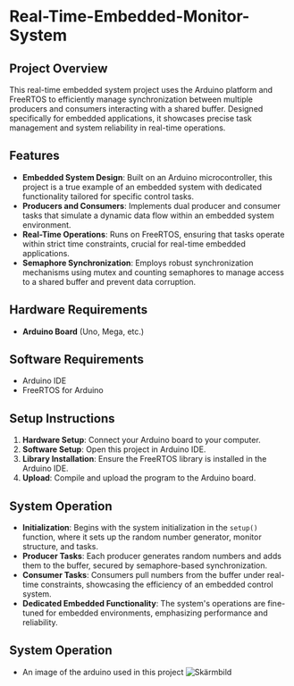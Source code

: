 # Real-Time-Embedded-Monitor-System

## Project Overview

This real-time embedded system project uses the Arduino platform and FreeRTOS to efficiently manage synchronization between multiple producers and consumers interacting with a shared buffer. Designed specifically for embedded applications, it showcases precise task management and system reliability in real-time operations.

## Features

- **Embedded System Design**: Built on an Arduino microcontroller, this project is a true example of an embedded system with dedicated functionality tailored for specific control tasks.
- **Producers and Consumers**: Implements dual producer and consumer tasks that simulate a dynamic data flow within an embedded system environment.
- **Real-Time Operations**: Runs on FreeRTOS, ensuring that tasks operate within strict time constraints, crucial for real-time embedded applications.
- **Semaphore Synchronization**: Employs robust synchronization mechanisms using mutex and counting semaphores to manage access to a shared buffer and prevent data corruption.

## Hardware Requirements

- **Arduino Board** (Uno, Mega, etc.)

## Software Requirements

- Arduino IDE
- FreeRTOS for Arduino

## Setup Instructions

1. **Hardware Setup**: Connect your Arduino board to your computer.
2. **Software Setup**: Open this project in Arduino IDE.
3. **Library Installation**: Ensure the FreeRTOS library is installed in the Arduino IDE.
4. **Upload**: Compile and upload the program to the Arduino board.

## System Operation

- **Initialization**: Begins with the system initialization in the `setup()` function, where it sets up the random number generator, monitor structure, and tasks.
- **Producer Tasks**: Each producer generates random numbers and adds them to the buffer, secured by semaphore-based synchronization.
- **Consumer Tasks**: Consumers pull numbers from the buffer under real-time constraints, showcasing the efficiency of an embedded control system.
- **Dedicated Embedded Functionality**: The system's operations are fine-tuned for embedded environments, emphasizing performance and reliability.

## System Operation
- An image of the arduino used in this project
 ![Skärmbild](https://github.com/mohamadd10/Real-Time-Embedded-Monitor-System/assets/119814738/662ef1e6-01dc-4326-a086-c3fb8aaaa5ae)


